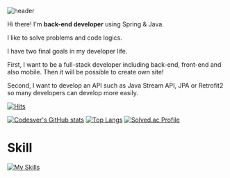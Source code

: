 ![header](https://capsule-render.vercel.app/api?type=waving&color=gradient&height=120&animation=fadeIn&section=footer&text=Codesver&fontColor=127CEA)

Hi there! I'm **back-end developer** using Spring & Java.

I like to solve problems and code logics.

I have two final goals in my developer life.

First, I want to be a full-stack developer including back-end, front-end and also mobile. Then it will be possible to create own site!

Second, I want to develop an API such as Java Stream API, JPA or Retrofit2 so many developers can develop more easily.

[![Hits](https://hits.seeyoufarm.com/api/count/incr/badge.svg?url=codesver.github.com%2Fgjbae1212%2Fhit-counter&count_bg=%23414141&title_bg=%234141C3&icon=&icon_color=%23E7E7E7&title=hits&edge_flat=false)](https://hits.seeyoufarm.com)

[![Codesver's GitHub stats](https://github-readme-stats.vercel.app/api?username=codesver)](https://github.com/anuraghazra/github-readme-stats)
[![Top Langs](https://github-readme-stats.vercel.app/api/top-langs/?username=dkssud8150&exclude_repo=codesver.github.io&layout=compact)](https://github.com/anuraghazra/github-readme-stats)
[![Solved.ac Profile](http://mazassumnida.wtf/api/v2/generate_badge?boj=codesver)](https://solved.ac/codesver/)

# Skill
[![My Skills](https://skillicons.dev/icons?i=java,kotlin,spring,androidstudio)](https://skillicons.dev)
